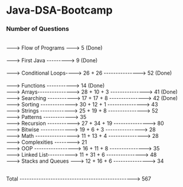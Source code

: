 # Java-DSA-Bootcamp    
  
### Number of Questions  
\
---> Flow of Programs ---> 5 (Done)<br>    
---> First Java ---------> 9 (Done)<br>      
---> Conditional Loops----> 26 + 26 ---------------> 52 (Done)<br>   
---> Functions -----------> 14 (Done)<br>
---> Arrays---------------> 28 + 10 + 3 ---------------> 41 (Done)<br>
---> Searching -----------> 17 + 17 + 8 ---------------> 42 (Done)<br>
---> Sorting -------------> 30 + 12 + 1 ---------------> 43<br>
---> Strings -------------> 25 + 19 + 8 ---------------> 52<br>
---> Patterns ------------> 35<br>
---> Recursion -----------> 27 + 34 + 19 ---------------> 80<br>
---> Bitwise -------------> 19 + 6 + 3 ---------------> 28<br>
---> Math ----------------> 11 + 13 + 4 ---------------> 28<br>
---> Complexities --------> 21<br>
---> OOP -----------------> 16 + 11 + 8 ---------------> 35<br>
---> Linked List----------> 11 + 31 + 6 ---------------> 48<br>
---> Stacks and Queues ---> 12 + 16 + 6 ---------------> 34

\
Total ------------------------------------------------> 567 


